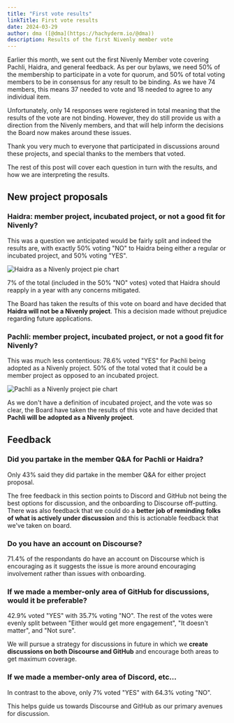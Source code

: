 ```yaml
---
title: "First vote results"
linkTitle: First vote results
date: 2024-03-29
author: dma ([@dma](https://hachyderm.io/@dma))
description: Results of the first Nivenly member vote
---
```


Earlier this month, we sent out the first Nivenly Member vote covering Pachli, 
Haidra, and general feedback.  As per our bylaws, we need 50% of the membership
to participate in a vote for quorum, and 50% of total voting members to be in
consensus for any result to be binding.  As we have 74 members, this means 37
needed to vote and 18 needed to agree to any individual item.

Unfortunately, only 14 responses were registered in total meaning that the 
results of the vote are not binding.  However, they do still provide us with a
direction from the Nivenly members, and that will help inform the decisions the
Board now makes around these issues.

Thank you very much to everyone that participated in discussions around these 
projects, and special thanks to the members that voted.

The rest of this post will cover each question in turn with the results, and 
how we are interpreting the results.

## New project proposals

### Haidra: member project, incubated project, or not a good fit for Nivenly?

This was a question we anticipated would be fairly split and indeed the results
are, with exactly 50% voting "NO" to Haidra being either a regular or incubated
project, and 50% voting "YES".

![Haidra as a Nivenly project pie chart](/blog/2024/assets/haidra-as-a-nivenly-project.png)

7% of the total (included in the 50% "NO" votes) voted that Haidra should 
reapply in a year with any concerns mitigated.

The Board has taken the results of this vote on board and have decided that
**Haidra will not be a Nivenly project**.  This a decision made without 
prejudice regarding future applications.

### Pachli: member project, incubated project, or not a good fit for Nivenly?

This was much less contentious: 78.6% voted "YES" for Pachli being adopted 
as a Nivenly project.  50% of the total voted that it could be a member project 
as opposed to an incubated project.

![Pachli as a Nivenly project pie chart](/blog/2024/assets/pachli-as-a-nivenly-project.png)

As we don't have a definition of incubated project, and the vote was so clear,
the Board have taken the results of this vote and have decided that **Pachli
will be adopted as a Nivenly project**.

## Feedback

### Did you partake in the member Q&A for Pachli or Haidra?

Only 43% said they did partake in the member Q&A for either project proposal.

The free feedback in this section points to Discord and GitHub not being the 
best options for discussion, and the onboarding to Discourse off-putting.  There
was also feedback that we could do a **better job of reminding folks of what is 
actively under discussion** and this is actionable feedback that we've taken on 
board.

### Do you have an account on Discourse?

71.4% of the respondants do have an account on Discourse which is encouraging 
as it suggests the issue is more around encouraging involvement rather than 
issues with onboarding.

### If we made a member-only area of GitHub for discussions, would it be preferable?

42.9% voted "YES" with 35.7% voting "NO".  The rest of the votes were evenly 
split between "Either would get more engagement", "It doesn't matter", and "Not 
sure".

We will pursue a strategy for discussions in future in which we **create 
discussions on both Discourse and GitHub** and encourage both areas to get maximum coverage.

### If we made a member-only area of Discord, etc...

In contrast to the above, only 7% voted "YES" with 64.3% voting "NO".

This helps guide us towards Discourse and GitHub as our primary avenues for 
discussion.